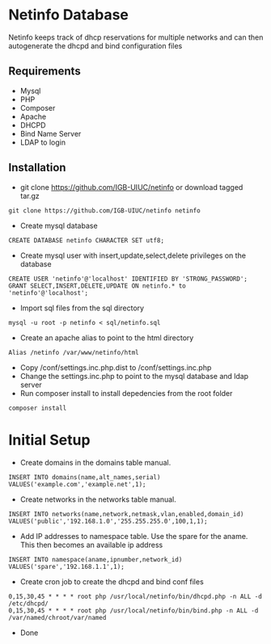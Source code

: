 # Netinfo Database

Netinfo keeps track of dhcp reservations for multiple networks and can then autogenerate the dhcpd and bind configuration files

## Requirements
* Mysql
* PHP
* Composer
* Apache
* DHCPD
* Bind Name Server
* LDAP to login

## Installation
* git clone https://github.com/IGB-UIUC/netinfo or download tagged tar.gz
```
git clone https://github.com/IGB-UIUC/netinfo netinfo
```
* Create mysql database
```
CREATE DATABASE netinfo CHARACTER SET utf8;
```
* Create mysql user with insert,update,select,delete privileges on the database
```
CREATE USER 'netinfo'@'localhost' IDENTIFIED BY 'STRONG_PASSWORD';
GRANT SELECT,INSERT,DELETE,UPDATE ON netinfo.* to 'netinfo'@'localhost';
```
* Import sql files from the sql directory
```
mysql -u root -p netinfo < sql/netinfo.sql
```
* Create an apache alias to point to the html directory
```
Alias /netinfo /var/www/netinfo/html
```
* Copy /conf/settings.inc.php.dist to /conf/settings.inc.php
* Change the settings.inc.php to point to the mysql database and ldap server
* Run composer install to install depedencies from the root folder
```
composer install
```
# Initial Setup
* Create domains in the domains table manual.
```
INSERT INTO domains(name,alt_names,serial) VALUES('example.com','example.net',1);
```
* Create networks in the networks table manual.
```
INSERT INTO networks(name,network,netmask,vlan,enabled,domain_id) VALUES('public','192.168.1.0','255.255.255.0',100,1,1);
```
* Add IP addresses to namespace table.  Use the spare for the aname.  This then becomes an available ip address
```
INSERT INTO namespace(aname,ipnumber,network_id) VALUES('spare','192.168.1.1',1);
```
* Create cron job to create the dhcpd and bind conf files
```
0,15,30,45 * * * * root php /usr/local/netinfo/bin/dhcpd.php -n ALL -d /etc/dhcpd/
0,15,30,45 * * * * root php /usr/local/netinfo/bin/bind.php -n ALL -d /var/named/chroot/var/named
```
* Done


